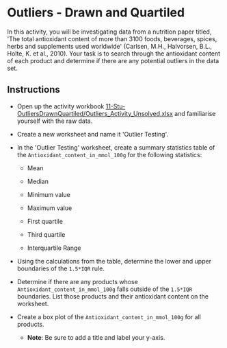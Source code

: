 # Outliers - Drawn and Quartiled

In this activity, you will be investigating data from a nutrition paper titled, 'The total antioxidant content of more than 3100 foods, beverages, spices, herbs and supplements used worldwide' (Carlsen, M.H., Halvorsen, B.L., Holte, K. et al., 2010). Your task is to search through the antioxidant content of each product and determine if there are any potential outliers in the data set.

## Instructions

* Open up the activity workbook [11-Stu-OutliersDrawnQuartiled/Outliers_Activity_Unsolved.xlsx](Unsolved/Outliers_Activity_Unsolved.xlsx) and familiarise yourself with the raw data.

* Create a new worksheet and name it 'Outlier Testing'.

* In the 'Outlier Testing' worksheet, create a summary statistics table of the `Antioxidant_content_in_mmol_100g` for the following statistics:

  * Mean

  * Median

  * Minimum value

  * Maximum value

  * First quartile

  * Third quartile

  * Interquartile Range

* Using the calculations from the table, determine the lower and upper boundaries of the `1.5*IQR` rule.

* Determine if there are any products whose `Antioxidant_content_in_mmol_100g` falls outside of the `1.5*IQR` boundaries. List those products and their antioxidant content on the worksheet.

* Create a box plot of the `Antioxidant_content_in_mmol_100g` for all products.

  * **Note**: Be sure to add a title and label your y-axis.
